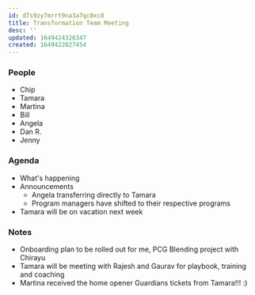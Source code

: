 ```yaml
---
id: d7s9zy7mrrt9na3a7qc0xc8
title: Transformation Team Meeting
desc: ''
updated: 1649424326347
created: 1649422827454
---
```


### People
- Chip
- Tamara
- Martina
- Bill
- Angela
- Dan R.
- Jenny

### Agenda
- What's happening
- Announcements
  - Angela transferring directly to Tamara
  - Program managers have shifted to their respective programs
- Tamara will be on vacation next week

### Notes
- Onboarding plan to be rolled out for me, PCG Blending project with Chirayu
- Tamara will be meeting with Rajesh and Gaurav for playbook, training and coaching
- Martina received the home opener Guardians tickets from Tamara!!! :)